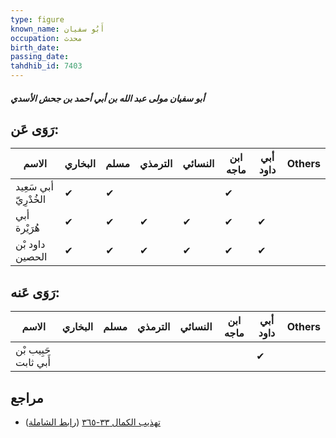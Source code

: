 ```yaml
---
type: figure
known_name: أَبُو سفيان
occupation: محدث
birth_date:
passing_date:
tahdhib_id: 7403
---
```

##### أبو سفيان مولى عبد الله بن أبي أحمد بن جحش الأسدي

## رَوَى عَن:
| الاسم                 | البخاري | مسلم | الترمذي | النسائي | ابن ماجه | أبي داود | Others |
| --------------------- | ------- | ---- | ------- | ------- | -------- | -------- | ------ |
| أبي سَعِيد الخُدْرِيّ | ✔       | ✔    |         |         | ✔        |          |        |
| أبي هُرَيْرة          | ✔       | ✔    | ✔       | ✔       | ✔        | ✔        |        |
| داود بْن الحصين       | ✔       | ✔    | ✔       | ✔       | ✔        | ✔        |        |
## رَوَى عَنه:
| الاسم                | البخاري | مسلم | الترمذي | النسائي | ابن ماجه | أبي داود | Others |
| -------------------- | ------- | ---- | ------- | ------- | -------- | -------- | ------ |
| حَبِيب بْن أَبي ثابت |         |      |         |         |          | ✔        |        |
## مراجع
- [تهذيب الكمال ٣٣-٣٦٥](obsidian://open?vault=Tahdhib-al-Kamal&file=Figures/٧٤٠٣-أبو%20سفيان%20مولى%20عبد%20الله%20بن%20أبي%20أحمد%20بن%20جحش%20الأسدي) ([رابط الشاملة](https://shamela.ws/book/3722/18036))
